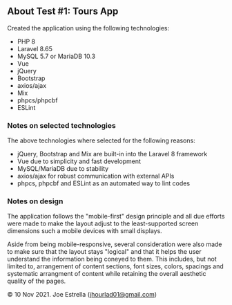 ## About Test #1: Tours App

Created the application using the following technologies:

- PHP 8
- Laravel 8.65
- MySQL 5.7 or MariaDB 10.3
- Vue
- jQuery
- Bootstrap
- axios/ajax
- Mix
- phpcs/phpcbf
- ESLint

### Notes on selected technologies

The above technologies where selected for the following reasons:
- jQuery, Bootstrap and Mix are built-in into the Laravel 8 framework
- Vue due to simplicity and fast development
- MySQL/MariaDB due to stability
- axios/ajax for robust communication with external APIs  
- phpcs, phpcbf and ESLint as an automated way to lint codes  


### Notes on design

The application follows the "mobile-first" design principle and all due efforts were made to make the layout adjust to the least-supported screen dimensions such a mobile devices with small displays.

Aside from being mobile-responsive, several consideration were also made to make sure that the layout stays "logical" and that it helps the user understand the information being coneyed to them. 
This includes, but not limited to, arrangement of content sections, font sizes, colors, spacings and systematic arrangment of content while retaining the overall aesthetic  quality of the pages.


&copy; 10 Nov 2021. Joe Estrella (jhourlad01@gmail.com)


   

